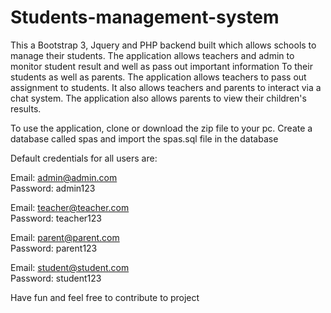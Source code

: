 # Students-management-system
 
This a Bootstrap 3, Jquery and PHP backend built which allows schools to manage their students.
The application allows teachers and admin to monitor student result and well as pass out important information
To their students as well as parents.
The application allows teachers to pass out assignment to students.
It also allows teachers and parents to interact via a chat system.
The application also allows parents to view their children's results.

To use the application, clone or download the zip file to your pc.
Create a database called spas and import the spas.sql file in the database

Default credentials for all users are: 

Email: admin@admin.com  
Password: admin123

Email: teacher@teacher.com   
Password: teacher123

Email: parent@parent.com  
Password: parent123

Email: student@student.com   
Password: student123

Have fun and feel free to contribute to project 


